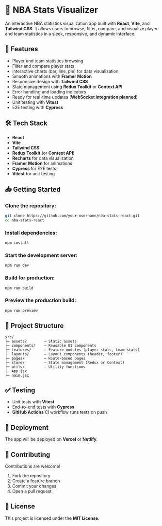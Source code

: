 # 🏀 NBA Stats Visualizer

An interactive NBA statistics visualization app built with **React**, **Vite**, and **Tailwind CSS**. It allows users to browse, filter, compare, and visualize player and team statistics in a sleek, responsive, and dynamic interface.

## 🚀 Features
- Player and team statistics browsing
- Filter and compare player stats
- Interactive charts (bar, line, pie) for data visualization
- Smooth animations with **Framer Motion**
- Responsive design with **Tailwind CSS**
- State management using **Redux Toolkit** or **Context API**
- Error handling and loading indicators
- Ready for real-time updates (**WebSocket integration planned**)
- Unit testing with **Vitest**
- E2E testing with **Cypress**

## 🛠️ Tech Stack
- **React**
- **Vite**
- **Tailwind CSS**
- **Redux Toolkit** (or **Context API**)
- **Recharts** for data visualization
- **Framer Motion** for animations
- **Cypress** for E2E tests
- **Vitest** for unit testing

## 📥 Getting Started

### Clone the repository:
```bash
git clone https://github.com/your-username/nba-stats-react.git  
cd nba-stats-react  
```  

### Install dependencies:
```bash
npm install  
```  

### Start the development server:
```bash
npm run dev  
```  

### Build for production:
```bash
npm run build  
```  

### Preview the production build:
```bash
npm run preview  
```  

## 📁 Project Structure
```
src/
├─ assets/        — Static assets  
├─ components/    — Reusable UI components  
├─ features/      — Feature modules (player stats, team stats)  
├─ layouts/       — Layout components (header, footer)  
├─ pages/         — Route-based pages  
├─ store/         — State management (Redux or Context)  
├─ utils/         — Utility functions  
├─ App.jsx  
└─ main.jsx  
```  

## ✅ Testing
- Unit tests with **Vitest**
- End-to-end tests with **Cypress**
- **GitHub Actions** CI workflow runs tests on push

## 🚀 Deployment
The app will be deployed on **Vercel** or **Netlify**.

## 🤝 Contributing
Contributions are welcome!

1. Fork the repository
2. Create a feature branch
3. Commit your changes
4. Open a pull request

## 📜 License
This project is licensed under the **MIT License**.